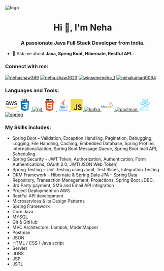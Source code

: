![logo](https://github.com/NEHASHAW01/neha/blob/main/63e3d6905bacd66ec7a39147_Java%20Code%20%20Review%20Checklist.jpg)
<h1 align="center">Hi 👋, I'm Neha</h1>
<h3 align="center">A passionate Java Full Stack Developer from India.</h3>

- 💬 Ask me about **Java, Spring Boot, Hibernate, Restful API..**

<h3 align="left">Connect with me:</h3>
<p align="left">
<a href="https://linkedin.com/in/nehashaw369" target="blank"><img align="center" src="https://raw.githubusercontent.com/rahuldkjain/github-profile-readme-generator/master/src/images/icons/Social/linked-in-alt.svg" alt="nehashaw369" height="30" width="40" /></a>
<a href="https://fb.com/neha.shaw.1023" target="blank"><img align="center" src="https://raw.githubusercontent.com/rahuldkjain/github-profile-readme-generator/master/src/images/icons/Social/facebook.svg" alt="neha.shaw.1023" height="30" width="40" /></a>
<a href="https://instagram.com/winsomeneha_1" target="blank"><img align="center" src="https://raw.githubusercontent.com/rahuldkjain/github-profile-readme-generator/master/src/images/icons/Social/instagram.svg" alt="winsomeneha_1" height="30" width="40" /></a>
<a href="https://www.hackerrank.com/nehakumari0094" target="blank"><img align="center" src="https://raw.githubusercontent.com/rahuldkjain/github-profile-readme-generator/master/src/images/icons/Social/hackerrank.svg" alt="nehakumari0094" height="30" width="40" /></a>
</p>

<h3 align="left">Languages and Tools:</h3>
<p align="left"> <a href="https://aws.amazon.com" target="_blank" rel="noreferrer"> <img src="https://raw.githubusercontent.com/devicons/devicon/master/icons/amazonwebservices/amazonwebservices-original-wordmark.svg" alt="aws" width="40" height="40"/> </a> <a href="https://www.w3schools.com/css/" target="_blank" rel="noreferrer"> <img src="https://raw.githubusercontent.com/devicons/devicon/master/icons/css3/css3-original-wordmark.svg" alt="css3" width="40" height="40"/> </a> <a href="https://git-scm.com/" target="_blank" rel="noreferrer"> <img src="https://www.vectorlogo.zone/logos/git-scm/git-scm-icon.svg" alt="git" width="40" height="40"/> </a> <a href="https://www.w3.org/html/" target="_blank" rel="noreferrer"> <img src="https://raw.githubusercontent.com/devicons/devicon/master/icons/html5/html5-original-wordmark.svg" alt="html5" width="40" height="40"/> </a> <a href="https://www.java.com" target="_blank" rel="noreferrer"> <img src="https://raw.githubusercontent.com/devicons/devicon/master/icons/java/java-original.svg" alt="java" width="40" height="40"/> </a> <a href="https://developer.mozilla.org/en-US/docs/Web/JavaScript" target="_blank" rel="noreferrer"> <img src="https://raw.githubusercontent.com/devicons/devicon/master/icons/javascript/javascript-original.svg" alt="javascript" width="40" height="40"/> </a> <a href="https://kafka.apache.org/" target="_blank" rel="noreferrer"> <img src="https://www.vectorlogo.zone/logos/apache_kafka/apache_kafka-icon.svg" alt="kafka" width="40" height="40"/> </a> <a href="https://www.mysql.com/" target="_blank" rel="noreferrer"> <img src="https://raw.githubusercontent.com/devicons/devicon/master/icons/mysql/mysql-original-wordmark.svg" alt="mysql" width="40" height="40"/> </a> <a href="https://postman.com" target="_blank" rel="noreferrer"> <img src="https://www.vectorlogo.zone/logos/getpostman/getpostman-icon.svg" alt="postman" width="40" height="40"/> </a> <a href="https://reactjs.org/" target="_blank" rel="noreferrer"> <img src="https://raw.githubusercontent.com/devicons/devicon/master/icons/react/react-original-wordmark.svg" alt="react" width="40" height="40"/> </a> <a href="https://spring.io/" target="_blank" rel="noreferrer"> <img src="https://www.vectorlogo.zone/logos/springio/springio-icon.svg" alt="spring" width="40" height="40"/> </a> </p>

<h3 align="left">My Skills includes:</h3>
<ul>
<li>Spring Boot – Validation, Exception Handling, Pagination, Debugging, Logging, File Handling, Caching, Embedded Database, Spring Profiles, Internationalization, Spring Boot Message Queue, Spring Boot mail API, Scheduling.</li>
<li>Spring Security - JWT Token, Authorization, Authentication, Form Authentications, OAuth 2.0, JWT(JSON Web Token)</li> 
<li>Spring Testing – Unit Testing using Junit, Test Slices, Integration Testing</li>
<li>ORM Framework - Hibernate & Spring Data JPA – Spring Data Repository, Transaction Management, Projections, Spring Boot JDBC.</li>
<li>3rd Party payment, SMS and Email API integration</li>
<li>Project Deployment on AWS</li>
<li>RestFul API development</li>
<li>Microservices & its Design Patterns</li>
<li>Spring Framework</li>
<li>Core Java</li>
<li>MYSQL</li>
<li>Git & GitHub</li>
<li>MVC Architecture, Lombok, ModelMapper</li>
<li>Postman</li>
<li>JSON</li>
<li>HTML / CSS / Java script</li>
<li>Servlet</li>
<li>JDBS</li>
<li>JSP</li>
<li>JSTL</li>
</ul>
